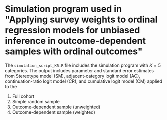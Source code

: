 # Simulation program used in "Applying survey weights to ordinal regression models for unbiased inference in outcome-dependent samples with ordinal outcomes"

The `simulation_script_K5.R` file includes the simulation program with $K=5$ categories. The output includes parameter and standard error estimates from Stereotype model (SM), adjacent-category logit model (AC), continuation-ratio logit model (CR), and cumulative logit model (CM) applied to the
1. Full cohort
2. Simple random sample
3. Outcome-dependent sample (unweighted)
4. Outcome-dependent sample (weighted)
